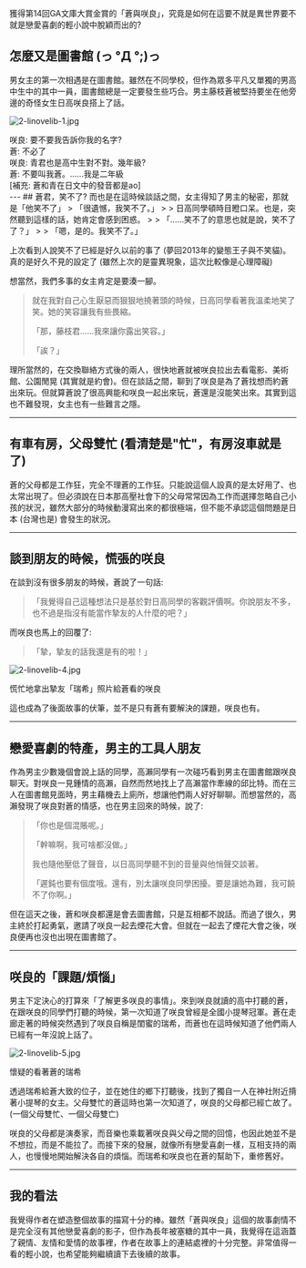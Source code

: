 獲得第14回GA文庫大賞金賞的「蒼與咲良」，究竟是如何在這要不就是異世界要不就是戀愛喜劇的輕小說中脫穎而出的?
## 怎麼又是圖書館 (っ °Д °;)っ
男女主的第一次相遇是在圖書館。雖然在不同學校，但作為眾多平凡又單獨的男高中生中的其中一員，圖書館總是一定要發生些巧合。男主藤枝蒼被堅持要坐在他旁邊的奇怪女生日高咲良搭上了話。

![2-linovelib-1.jpg](/static/acgn/ao-to-sakura/2-linovelib-1.jpg)
<figcaption>咲良: 要不要我告訴你我的名字?<br>蒼: 不必了<br>咲良: 青君也是高中生對不對。幾年級?<br>蒼: 不要叫我蒼。......我是二年級
<br>[補充: 蒼和青在日文中的發音都是ao]</figcaption>
---
## 蒼君，笑不了?
而也是在這時候談話之間，女主得知了男主的秘密，那就是「他笑不了」
> 「很遺憾，我笑不了。」
> 
> 日高同學頓時目瞪口呆。也是，突然聽到這樣的話，她肯定會感到困惑。
> 
> 「……笑不了的意思也就是說，笑不了了？」
> 
> 「嗯，是的。我笑不了。」

上次看到人說笑不了已經是好久以前的事了 (夢回2013年的變態王子與不笑貓)。真的是好久不見的設定了 (雖然上次的是靈異現象，這次比較像是心理障礙) 

想當然，我們多事的女主肯定是要湊一腳。
> 就在我對自己心生厭惡而狠狠地撓著頭的時候，日高同學看著我溫柔地笑了笑。她的笑容讓我有些畏縮。
> 
> 「那，藤枝君……我來讓你露出笑容。」
> 
> 「誒？」

理所當然的，在交換聯絡方式後的兩人，很快地蒼就被咲良拉出去看電影、美術館、公園閒晃 (其實就是約會)。但在談話之間，聊到了咲良是為了蒼找想而約蒼出來玩。但就算蒼說了很高興能和咲良一起出來玩，蒼還是沒能笑出來。其實到這也不難發現，女主也有一些難言之隱。

--- 
## 有車有房，父母雙忙 (看清楚是"忙"，有房沒車就是了)
蒼的父母都是工作狂，完全不理蒼的工作狂。只能說這個人設真的是太好用了、也太常出現了。但必須說在日本那高壓社會下的父母常常因為工作而選擇忽略自己小孩的狀況，雖然大部分的時候動漫寫出來的都很極端，但不能不承認這個問題是日本 (台灣也是) 會發生的狀況。

---
## 談到朋友的時候，慌張的咲良
在談到沒有很多朋友的時候，蒼說了一句話: 
> 「我覺得自己這種想法只是基於對日高同學的客觀評價啊。你說朋友不多，也不過是指沒有能當作摯友的人什麼的吧？」

而咲良也馬上的回覆了: 
> 「摯，摯友的話我還是有的啦！」

![2-linovelib-4.jpg](/static/acgn/ao-to-sakura/2-linovelib-4.jpg)
<figcaption>慌忙地拿出摯友「瑞希」照片給蒼看的咲良</figcaption>

這也成為了後面故事的伏筆，並不是只有蒼有要解決的課題，咲良也有。

---
## 戀愛喜劇的特產，男主的工具人朋友
作為男主少數幾個會說上話的同學，高瀨同學有一次碰巧看到男主在圖書館跟咲良聊天。對咲良一見鍾情的高瀨，自然而然地找上了高瀨當作牽線的邱比特。而在三人在圖書館見面時，男主藉機去上廁所，想讓他們兩人好好聊聊。而想當然的，高瀨發現了咲良對蒼的情感，也在男主回來的時候，說了:
> 「你也是個混賬呢。」
> 
> 「幹嘛啊，我可啥都沒做。」
>
> 我也隨他壓低了聲音，以日高同學聽不到的音量與他悄聲交談著。
> 
> 「遲鈍也要有個度哦。還有，別太讓咲良同學困擾。要是讓她為難，我可饒不了你啊。」

但在這天之後，蒼和咲良都還是會去圖書館，只是互相都不說話。而過了很久，男主終於打起勇氣，邀請了咲良一起去煙花大會。但就在一起去了煙花大會之後，咲良便再也沒也出現在圖書館了。

---
## 咲良的「課題/煩惱」
男主下定決心的打算來「了解更多咲良的事情」。來到咲良就讀的高中打聽的蒼，在跟咲良的同學們打聽的時候，第一次知道了咲良曾經是全國小提琴冠軍。蒼在走廊走著的時候突然遇到了咲良自稱是閨蜜的瑞希，而蒼也在這時候知道了他們兩人已經有一年沒說上話了。

![2-linovelib-5.jpg](/static/acgn/ao-to-sakura/2-linovelib-5.jpg)
<figcaption>懷疑的看著蒼的瑞希</figcaption>

透過瑞希給蒼大致的位子，並在她住的鄉下打聽後，找到了獨自一人在神社附近揹著小提琴的女主。父母雙忙的蒼這時也第一次知道了，咲良的父母都已經亡故了。(一個父母雙忙、一個父母雙亡) 

咲良的父母都是演奏家，而音樂也乘載著咲良與父母之間的回憶，也因此她並不是不想拉，而是不能拉了。而接下來的發展，就像所有戀愛喜劇一樣，互相支持的兩人，也慢慢地開始解決各自的煩惱。而瑞希和咲良也在蒼的幫助下，重修舊好。

---
## 我的看法
我覺得作者在塑造整個故事的描寫十分的棒。雖然「蒼與咲良」這個的故事劇情不是完全沒有其他戀愛喜劇的影子，但作為長年被塞糖的其中一員，我覺得在這涵蓋了親情、友情和愛情的故事裡，作者在故事上的連結處裡的十分完整。非常值得一看的輕小說，也希望能夠繼續讀下去後續的故事。